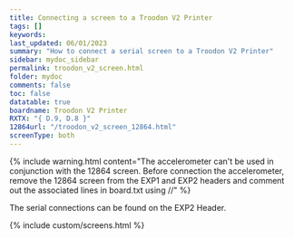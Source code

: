 ```yaml
---
title: Connecting a screen to a Troodon V2 Printer
tags: []
keywords: 
last_updated: 06/01/2023
summary: "How to connect a serial screen to a Troodon V2 Printer"
sidebar: mydoc_sidebar
permalink: troodon_v2_screen.html
folder: mydoc
comments: false
toc: false
datatable: true
boardname: Troodon V2 Printer
RXTX: "{ D.9, D.8 }"
12864url: "/troodon_v2_screen_12864.html"
screenType: both
---
```


{% include warning.html content="The accelerometer can't be used in conjunction with the 12864 screen. Before connection the accelerometer, remove the 12864 screen from the EXP1 and EXP2 headers and comment out the associated lines in board.txt using //" %}

The serial connections can be found on the EXP2 Header.  

{% include custom/screens.html %}